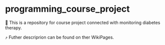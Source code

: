 # programming_course_project


:paperclip: This is a repository for course project connected with monitoring diabetes therapy.

:arrow_heading_up: Futher descriprion can be found on ther WikiPages.
